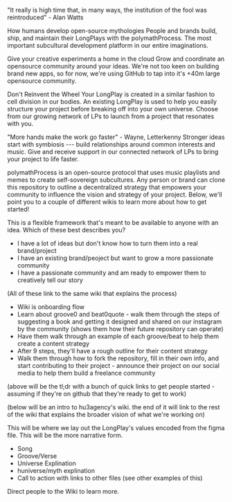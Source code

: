 "It really is high time that, in many ways, the institution of the fool was reintroduced" - Alan Watts

How humans develop open-source mythologies
People and brands build, ship, and maintain their LongPlays with the polymathProcess. The most important subcultural development platform in our entire imaginations.

Give your creative experiments a home in the cloud
Grow and coordinate an opensource community around your ideas. We're not too keen on building brand new apps, so for now, we're using GitHub to tap into it's +40m large opensource community.

Don't Reinvent the Wheel
Your LongPlay is created in a similar fashion to cell division in our bodies. An existing LongPlay is used to help you easily structure your project before breaking off into your own universe. Choose from our growing network of LPs to launch from a project that resonates with you.

"More hands make the work go faster" - Wayne, Letterkenny
Stronger ideas start with symbiosis --- build relationships around common interests and music. Give and receive support in our connected network of LPs to bring your project to life faster. 




polymathProcess is an open-source protocol that uses music playlists and memes to create self-sovereign subcultures. Any person or brand can clone this repository to outline a decentralized strategy that empowers your community to influence the vision and strategy of your project. Below, we'll point you to a couple of different wikis to learn more about how to get started!

This is a flexible framework that's meant to be available to anyone with an idea. Which of these best describes you?
- I have a lot of ideas but don't know how to turn them into a real brand/project
- I have an existing brand/peoject but want to grow a more passionate community
- I have a passionate community and am ready to empower them to creatively tell our story

(All of these link to the same wiki that explains the process)
- Wiki is onboarding flow
- Learn about groove0 and beat0quote - walk them through the steps of suggesting a book and getting it designed and shared on our instagram by the community (shows them how their future repository can operate)
- Have them walk through an example of each groove/beat to help them create a content strategy
- After 9 steps, they'll have a rough outline for their content strategy
- Walk them through how to fork the repository, fill in their own info, and start contributing to their project - announce their project on our social media to help them build a freelance community

(above will be the tl;dr with a bunch of quick links to get people started - assuming if they're on github that they're ready to get to work)

(below will be an intro to hu3agency's wiki. the end of it will link to the rest of the wiki that explains the broader vision of what we're working on)

This will be where we lay out the LongPlay's values encoded from the figma file. This will be the more narrative form. 
- Song
- Groove/Verse
- Universe Explination
- huniverse/myth explination
- Call to action with links to other files (see other examples of this)

Direct people to the Wiki to learn more.

